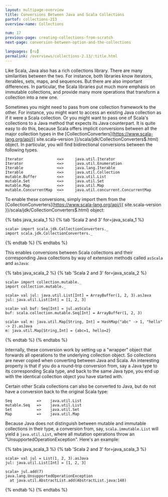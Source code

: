 ```yaml
---
layout: multipage-overview
title: Conversions Between Java and Scala Collections
partof: collections-213
overview-name: Collections

num: 17
previous-page: creating-collections-from-scratch
next-page: conversion-between-option-and-the-collections

languages: [ru]
permalink: /overviews/collections-2.13/:title.html
---
```


Like Scala, Java also has a rich collections library. There are many similarities between the two. For instance, both libraries know iterators, iterables, sets, maps, and sequences. But there are also important differences. In particular, the Scala libraries put much more emphasis on immutable collections, and provide many more operations that transform a collection into a new one.

Sometimes you might need to pass from one collection framework to the other. For instance, you might want to access an existing Java collection as if it were a Scala collection. Or you might want to pass one of Scala's collections to a Java method that expects its Java counterpart. It is quite easy to do this, because Scala offers implicit conversions between all the major collection types in the [CollectionConverters](https://www.scala-lang.org/api/{{ site.scala-version }}/scala/jdk/CollectionConverters$.html) object. In particular, you will find bidirectional conversions between the following types.

    Iterator               <=>     java.util.Iterator
    Iterator               <=>     java.util.Enumeration
    Iterable               <=>     java.lang.Iterable
    Iterable               <=>     java.util.Collection
    mutable.Buffer         <=>     java.util.List
    mutable.Set            <=>     java.util.Set
    mutable.Map            <=>     java.util.Map
    mutable.ConcurrentMap  <=>     java.util.concurrent.ConcurrentMap

To enable these conversions, simply import them from the [CollectionConverters](https://www.scala-lang.org/api/{{ site.scala-version }}/scala/jdk/CollectionConverters$.html) object:

{% tabs java_scala_1 %}
{% tab 'Scala 2 and 3' for=java_scala_1 %}

    scala> import scala.jdk.CollectionConverters._
    import scala.jdk.CollectionConverters._

{% endtab %}
{% endtabs %}

This enables conversions between Scala collections and their corresponding Java collections by way of extension methods called `asScala` and `asJava`:

{% tabs java_scala_2 %}
{% tab 'Scala 2 and 3' for=java_scala_2 %}

    scala> import collection.mutable._
    import collection.mutable._

    scala> val jul: java.util.List[Int] = ArrayBuffer(1, 2, 3).asJava
    jul: java.util.List[Int] = [1, 2, 3]

    scala> val buf: Seq[Int] = jul.asScala
    buf: scala.collection.mutable.Seq[Int] = ArrayBuffer(1, 2, 3)

    scala> val m: java.util.Map[String, Int] = HashMap("abc" -> 1, "hello" -> 2).asJava
    m: java.util.Map[String,Int] = {abc=1, hello=2}

{% endtab %}
{% endtabs %}

Internally, these conversion work by setting up a "wrapper" object that forwards all operations to the underlying collection object. So collections are never copied when converting between Java and Scala. An interesting property is that if you do a round-trip conversion from, say a Java type to its corresponding Scala type, and back to the same Java type, you end up with the identical collection object you have started with.

Certain other Scala collections can also be converted to Java, but do not have a conversion back to the original Scala type:

    Seq           =>    java.util.List
    mutable.Seq   =>    java.util.List
    Set           =>    java.util.Set
    Map           =>    java.util.Map

Because Java does not distinguish between mutable and immutable collections in their type, a conversion from, say, `scala.immutable.List` will yield a `java.util.List`, where all mutation operations throw an "UnsupportedOperationException". Here's an example:

{% tabs java_scala_3 %}
{% tab 'Scala 2 and 3' for=java_scala_3 %}

    scala> val jul = List(1, 2, 3).asJava
    jul: java.util.List[Int] = [1, 2, 3]

    scala> jul.add(7)
    java.lang.UnsupportedOperationException
      at java.util.AbstractList.add(AbstractList.java:148)

{% endtab %}
{% endtabs %}
